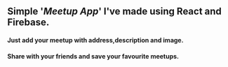 ## Simple '*Meetup App*' I've made using React and Firebase.
#### Just add your meetup with address,description and image.
#### Share with your friends and save your favourite meetups.
